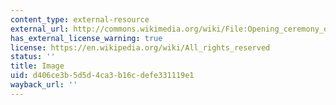 ```yaml
---
content_type: external-resource
external_url: http://commons.wikimedia.org/wiki/File:Opening_ceremony_of_the_2008_Olympic_Games_in_Beijing,_China,_Aug._8,_2008.JPG
has_external_license_warning: true
license: https://en.wikipedia.org/wiki/All_rights_reserved
status: ''
title: Image
uid: d406ce3b-5d5d-4ca3-b16c-defe331119e1
wayback_url: ''
---
```

